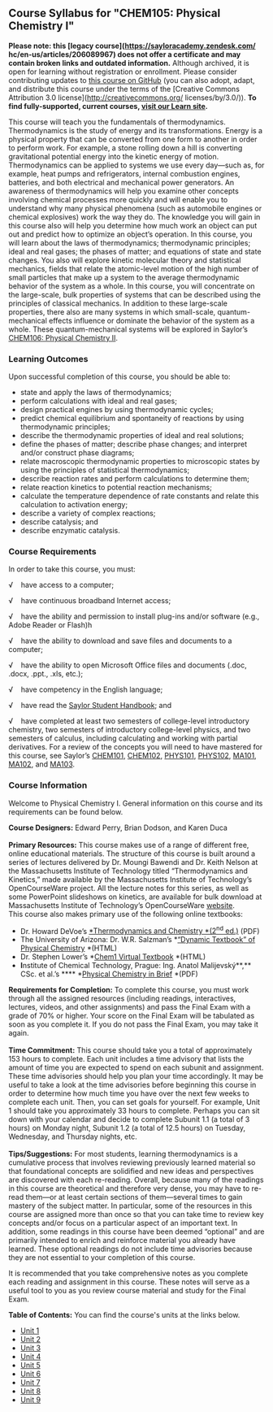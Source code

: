Course Syllabus for "CHEM105: Physical Chemistry I"
---------------------------------------------------

**Please note: this [legacy course](https://sayloracademy.zendesk.com/
hc/en-us/articles/206089967) does not offer a certificate and may contain 
broken links and outdated information.** Although archived, it is open 
for learning without registration or enrollment. Please consider contributing 
updates to [this course on GitHub](https://github.com/saylordotorg/course_chem105) 
(you can also adopt, adapt, and distribute this course under the terms of 
the [Creative Commons Attribution 3.0 license](http://creativecommons.org/
licenses/by/3.0/)). **To find fully-supported, current courses, [visit our 
Learn site](https://learn.saylor.org).**

This course will teach you the fundamentals of thermodynamics.
Thermodynamics is the study of energy and its transformations. Energy is
a physical property that can be converted from one form to another in
order to perform work. For example, a stone rolling down a hill is
converting gravitational potential energy into the kinetic energy of
motion. Thermodynamics can be applied to systems we use every day—such
as, for example, heat pumps and refrigerators, internal combustion
engines, batteries, and both electrical and mechanical power generators.
An awareness of thermodynamics will help you examine other concepts
involving chemical processes more quickly and will enable you to
understand why many physical phenomena (such as automobile engines or
chemical explosives) work the way they do. The knowledge you will gain
in this course also will help you determine how much work an object can
put out and predict how to optimize an object’s operation. In this
course, you will learn about the laws of thermodynamics; thermodynamic
principles; ideal and real gases; the phases of matter; and equations of
state and state changes. You also will explore kinetic molecular theory
and statistical mechanics, fields that relate the atomic-level motion of
the high number of small particles that make up a system to the average
thermodynamic behavior of the system as a whole. In this course, you
will concentrate on the large-scale, bulk properties of systems that can
be described using the principles of classical mechanics. In addition to
these large-scale properties, there also are many systems in which
small-scale, quantum-mechanical effects influence or dominate the
behavior of the system as a whole. These quantum-mechanical systems will
be explored in Saylor’s [CHEM106: Physical Chemistry
II](http://www.saylor.org/courses/chem106/).

### Learning Outcomes

Upon successful completion of this course, you should be able to:

-   state and apply the laws of thermodynamics;
-   perform calculations with ideal and real gases;
-   design practical engines by using thermodynamic cycles;
-   predict chemical equilibrium and spontaneity of reactions by using
    thermodynamic principles;
-   describe the thermodynamic properties of ideal and real solutions;
-   define the phases of matter; describe phase changes; and interpret
    and/or construct phase diagrams;
-   relate macroscopic thermodynamic properties to microscopic states by
    using the principles of statistical thermodynamics;
-   describe reaction rates and perform calculations to determine them;
-   relate reaction kinetics to potential reaction mechanisms;
-   calculate the temperature dependence of rate constants and relate
    this calculation to activation energy;
-   describe a variety of complex reactions;
-   describe catalysis; and
-   describe enzymatic catalysis.

### Course Requirements

In order to take this course, you must:  
  
 √    have access to a computer;  
  
 √    have continuous broadband Internet access;  
  
 √    have the ability and permission to install plug-ins and/or
software (e.g., Adobe Reader or Flash)h  
  
 √    have the ability to download and save files and documents to a
computer;  
  
 √    have the ability to open Microsoft Office files and documents
(.doc, .docx, .ppt., .xls, etc.);  
  
 √    have competency in the English language;  
  
 √    have read the [Saylor Student
Handbook](http://www.saylor.org/site/wp-content/uploads/2012/05/Saylor-StudentHandbook.pdf);
and  
  
 √    have completed at least two semesters of college-level
introductory chemistry, two semesters of introductory college-level
physics, and two semesters of calculus, including calculating and
working with partial derivatives. For a review of the concepts you will
need to have mastered for this course, see Saylor’s
[CHEM101](http://www.saylor.org/courses/chem101),
[CHEM102](http://www.saylor.org/courses/chem102),
[PHYS101](http://www.saylor.org/courses/me005),
[PHYS102](http://www.saylor.org/courses/me006),
[MA101](http://www.saylor.org/courses/ma101),
[MA102](http://www.saylor.org/courses/ma102), and
[MA103](http://www.saylor.org/courses/ma103/).

### Course Information

Welcome to Physical Chemistry I. General information on this course and
its requirements can be found below.   
  
 **Course Designers:** Edward Perry, Brian Dodson, and Karen Duca  
    
 **Primary Resources:** This course makes use of a range of different
free, online educational materials. The structure of this course is
built around a series of lectures delivered by Dr. Moungi Bawendi and
Dr. Keith Nelson at the Massachusetts Institute of Technology titled
“Thermodynamics and Kinetics,” made available by the Massachusetts
Institute of Technology’s OpenCourseWare project. All the lecture notes
for this series, as well as some PowerPoint slideshows on kinetics, are
available for bulk download at Massachusetts Institute of Technology’s
OpenCourseWare
[website](http://ocw.mit.edu/courses/chemistry/5-60-thermodynamics-kinetics-spring-2008/download-course-materials/).  
 This course also makes primary use of the following online textbooks:

-   Dr. Howard DeVoe’s [*Thermodynamics and Chemistry *(2<sup>nd</sup>
    ed.)](http://www2.chem.umd.edu/thermobook/v4-screen.pdf) (PDF)
-   The University of Arizona: Dr. W.R. Salzman’s *[“Dynamic Textbook”
    of Physical
    Chemistry](http://www.chem.arizona.edu/~salzmanr/480a/480ants/physchem.html) *(HTML)
-   Dr. Stephen Lower’s *[Chem1 Virtual
    Textbook](http://www.chem1.com/acad/webtext/thermeq/index.html) *(HTML)
-   **I**nstitute of Chemical Technology, Prague: Ing. Anatol
    Malijevský**,** CSc. et al.’s **** *[Physical Chemistry in
    Brief](http://www.vscht.cz/fch/en/tools/breviary-online.pdf) *(PDF)

**Requirements for Completion:** To complete this course, you must work
through all the assigned resources (including readings, interactives,
lectures, videos, and other assignments) and pass the Final Exam with a
grade of 70% or higher. Your score on the Final Exam will be tabulated
as soon as you complete it. If you do not pass the Final Exam, you may
take it again.  
    
 **Time Commitment:** This course should take you a total of
approximately 153 hours to complete. Each unit includes a time advisory
that lists the amount of time you are expected to spend on each subunit
and assignment. These time advisories should help you plan your time
accordingly. It may be useful to take a look at the time advisories
before beginning this course in order to determine how much time you
have over the next few weeks to complete each unit. Then, you can set
goals for yourself. For example, Unit 1 should take you approximately 33
hours to complete. Perhaps you can sit down with your calendar and
decide to complete Subunit 1.1 (a total of 3 hours) on Monday night,
Subunit 1.2 (a total of 12.5 hours) on Tuesday, Wednesday, and Thursday
nights, etc.  
    
 **Tips/Suggestions:** For most students, learning thermodynamics is a
cumulative process that involves reviewing previously learned material
so that foundational concepts are solidified and new ideas and
perspectives are discovered with each re-reading. Overall, because many
of the readings in this course are theoretical and therefore very dense,
you may have to re-read them—or at least certain sections of
them—several times to gain mastery of the subject matter. In particular,
some of the resources in this course are assigned more than once so that
you can take time to review key concepts and/or focus on a particular
aspect of an important text. In addition, some readings in this course
have been deemed “optional” and are primarily intended to enrich and
reinforce material you already have learned. These optional readings do
not include time advisories because they are not essential to your
completion of this course.  
  
 It is recommended that you take comprehensive notes as you complete
each reading and assignment in this course. These notes will serve as a
useful tool to you as you review course material and study for the Final
Exam.  
  
**Table of Contents:** You can find the course's units at the links below.

- [Unit 1](https://legacy.saylor.org/chem105/Unit01/)
- [Unit 2](https://legacy.saylor.org/chem105/Unit02/)
- [Unit 3](https://legacy.saylor.org/chem105/Unit03/)
- [Unit 4](https://legacy.saylor.org/chem105/Unit04/)
- [Unit 5](https://legacy.saylor.org/chem105/Unit05/)
- [Unit 6](https://legacy.saylor.org/chem105/Unit06/)
- [Unit 7](https://legacy.saylor.org/chem105/Unit07/)
- [Unit 8](https://legacy.saylor.org/chem105/Unit08/)
- [Unit 9](https://legacy.saylor.org/chem105/Unit09/)
